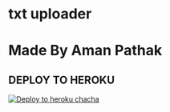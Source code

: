 # txt uploader

# Made By Aman Pathak 


## DEPLOY TO HEROKU


[![Deploy to heroku chacha](https://www.herokucdn.com/deploy/button.svg)](https://dashboard.heroku.com/new?template=https://github.com/suraj65465345/Pagal-txt-to-video-)
